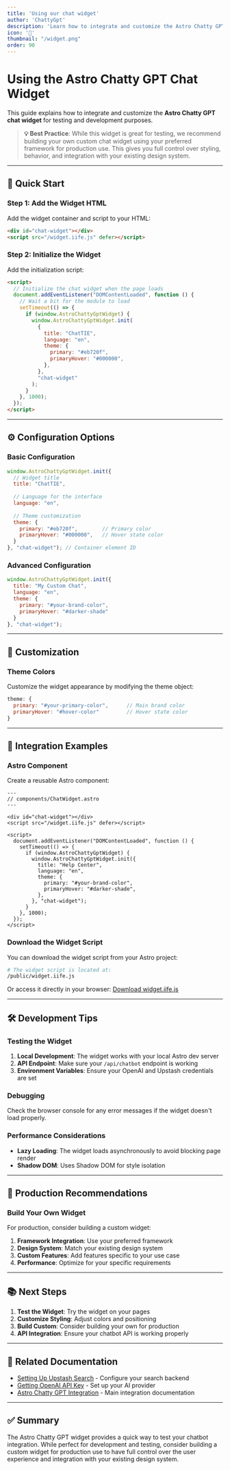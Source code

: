 ```yaml
---
title: 'Using our chat widget'
author: 'ChattyGpt'
description: 'Learn how to integrate and customize the Astro Chatty GPT chat widget for testing and development'
icon: '🤖'
thumbnail: "/widget.png"
order: 90
---
```


# Using the Astro Chatty GPT Chat Widget

This guide explains how to integrate and customize the **Astro Chatty GPT chat widget** for testing and development purposes.

> **💡 Best Practice**: While this widget is great for testing, we recommend building your own custom chat widget using your preferred framework for production use. This gives you full control over styling, behavior, and integration with your existing design system.

---

## 🚀 Quick Start

### Step 1: Add the Widget HTML

Add the widget container and script to your HTML:

```html
<div id="chat-widget"></div>
<script src="/widget.iife.js" defer></script>
```

### Step 2: Initialize the Widget

Add the initialization script:

```html
<script>
  // Initialize the chat widget when the page loads
  document.addEventListener("DOMContentLoaded", function () {
    // Wait a bit for the module to load
    setTimeout(() => {
      if (window.AstroChattyGptWidget) {
        window.AstroChattyGptWidget.init(
          { 
            title: "ChatTIE",
            language: "en", 
            theme: {
              primary: "#eb720f",
              primaryHover: "#000000",
            },
          },
          "chat-widget"
        );
      }
    }, 1000);
  });
</script>
```

---

## ⚙️ Configuration Options

### Basic Configuration

```javascript
window.AstroChattyGptWidget.init({
  // Widget title
  title: "ChatTIE",
  
  // Language for the interface
  language: "en",
  
  // Theme customization
  theme: {
    primary: "#eb720f",        // Primary color
    primaryHover: "#000000",   // Hover state color
  }
}, "chat-widget"); // Container element ID
```

### Advanced Configuration

```javascript
window.AstroChattyGptWidget.init({
  title: "My Custom Chat",
  language: "en",
  theme: {
    primary: "#your-brand-color",
    primaryHover: "#darker-shade"
  }
}, "chat-widget");
```

---

## 🎨 Customization

### Theme Colors

Customize the widget appearance by modifying the theme object:

```javascript
theme: {
  primary: "#your-primary-color",      // Main brand color
  primaryHover: "#hover-color"         // Hover state color
}
```

---

## 🔧 Integration Examples

### Astro Component

Create a reusable Astro component:

```astro
---
// components/ChatWidget.astro
---

<div id="chat-widget"></div>
<script src="/widget.iife.js" defer></script>

<script>
  document.addEventListener("DOMContentLoaded", function () {
    setTimeout(() => {
      if (window.AstroChattyGptWidget) {
        window.AstroChattyGptWidget.init({
          title: "Help Center",
          language: "en",
          theme: {
            primary: "#your-brand-color",
            primaryHover: "#darker-shade",
          },
        }, "chat-widget");
      }
    }, 1000);
  });
</script>
```

### Download the Widget Script

You can download the widget script from your Astro project:

```bash
# The widget script is located at:
/public/widget.iife.js
```

Or access it directly in your browser:
<a href="/widget.iife.js" target="_blank">Download widget.iife.js</a>

---

## 🛠️ Development Tips

### Testing the Widget

1. **Local Development**: The widget works with your local Astro dev server
2. **API Endpoint**: Make sure your `/api/chatbot` endpoint is working
3. **Environment Variables**: Ensure your OpenAI and Upstash credentials are set

### Debugging

Check the browser console for any error messages if the widget doesn't load properly.

### Performance Considerations

- **Lazy Loading**: The widget loads asynchronously to avoid blocking page render
- **Shadow DOM**: Uses Shadow DOM for style isolation

---

## 🚀 Production Recommendations

### Build Your Own Widget

For production, consider building a custom widget:

1. **Framework Integration**: Use your preferred framework
2. **Design System**: Match your existing design system
3. **Custom Features**: Add features specific to your use case
4. **Performance**: Optimize for your specific requirements
 

---

## 📚 Next Steps

1. **Test the Widget**: Try the widget on your pages
2. **Customize Styling**: Adjust colors and positioning
3. **Build Custom**: Consider building your own for production
4. **API Integration**: Ensure your chatbot API is working properly

---

## 🔗 Related Documentation

- [Setting Up Upstash Search](/upstash-api-key) - Configure your search backend
- [Getting OpenAI API Key](/open-ai-key) - Set up your AI provider
- [Astro Chatty GPT Integration](../) - Main integration documentation

---

## ✅ Summary

The Astro Chatty GPT widget provides a quick way to test your chatbot integration. While perfect for development and testing, consider building a custom widget for production use to have full control over the user experience and integration with your existing design system.